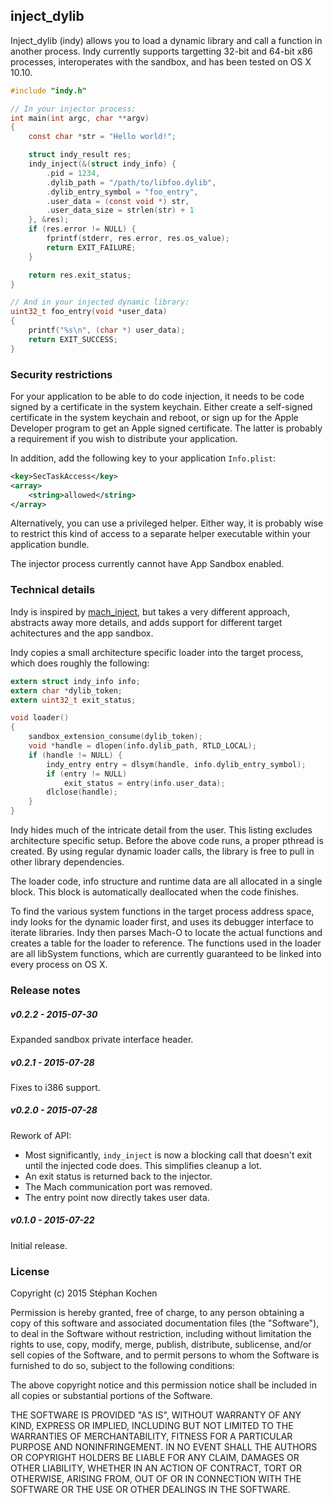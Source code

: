 ## inject_dylib

Inject_dylib (indy) allows you to load a dynamic library and call a function in
another process. Indy currently supports targetting 32-bit and 64-bit x86
processes, interoperates with the sandbox, and has been tested on OS X 10.10.

```C
#include "indy.h"

// In your injector process:
int main(int argc, char **argv)
{
    const char *str = "Hello world!";

    struct indy_result res;
    indy_inject(&(struct indy_info) {
        .pid = 1234,
        .dylib_path = "/path/to/libfoo.dylib",
        .dylib_entry_symbol = "foo_entry",
        .user_data = (const void *) str,
        .user_data_size = strlen(str) + 1
    }, &res);
    if (res.error != NULL) {
        fprintf(stderr, res.error, res.os_value);
        return EXIT_FAILURE;
    }

    return res.exit_status;
}

// And in your injected dynamic library:
uint32_t foo_entry(void *user_data)
{
    printf("%s\n", (char *) user_data);
    return EXIT_SUCCESS;
}
```

### Security restrictions

For your application to be able to do code injection, it needs to be code
signed by a certificate in the system keychain. Either create a self-signed
certificate in the system keychain and reboot, or sign up for the Apple
Developer program to get an Apple signed certificate. The latter is probably a
requirement if you wish to distribute your application.

In addition, add the following key to your application `Info.plist`:

```XML
<key>SecTaskAccess</key>
<array>
    <string>allowed</string>
</array>
```

Alternatively, you can use a privileged helper. Either way, it is probably wise
to restrict this kind of access to a separate helper executable within your
application bundle.

The injector process currently cannot have App Sandbox enabled.

### Technical details

Indy is inspired by [mach_inject], but takes a very different approach,
abstracts away more details, and adds support for different target achitectures
and the app sandbox.

Indy copies a small architecture specific loader into the target process, which
does roughly the following:

```C
extern struct indy_info info;
extern char *dylib_token;
extern uint32_t exit_status;

void loader()
{
    sandbox_extension_consume(dylib_token);
    void *handle = dlopen(info.dylib_path, RTLD_LOCAL);
    if (handle != NULL) {
        indy_entry entry = dlsym(handle, info.dylib_entry_symbol);
        if (entry != NULL)
            exit_status = entry(info.user_data);
        dlclose(handle);
    }
}
```

Indy hides much of the intricate detail from the user. This listing excludes
architecture specific setup. Before the above code runs, a proper pthread is
created. By using regular dynamic loader calls, the library is free to pull
in other library dependencies.

The loader code, info structure and runtime data are all allocated in a single
block. This block is automatically deallocated when the code finishes.

To find the various system functions in the target process address space, indy
looks for the dynamic loader first, and uses its debugger interface to iterate
libraries. Indy then parses Mach-O to locate the actual functions and creates a
table for the loader to reference. The functions used in the loader are all
libSystem functions, which are currently guaranteed to be linked into every
process on OS X.

 [mach_inject]: https://github.com/rentzsch/mach_inject/

### Release notes

##### v0.2.2 - 2015-07-30

Expanded sandbox private interface header.

##### v0.2.1 - 2015-07-28

Fixes to i386 support.

##### v0.2.0 - 2015-07-28

Rework of API:

 - Most significantly, `indy_inject` is now a blocking call that
   doesn't exit until the injected code does. This simplifies cleanup a lot. 
 - An exit status is returned back to the injector.
 - The Mach communication port was removed.
 - The entry point now directly takes user data.

##### v0.1.0 - 2015-07-22

Initial release.

### License

Copyright (c) 2015 Stéphan Kochen

Permission is hereby granted, free of charge, to any person obtaining a copy of
this software and associated documentation files (the "Software"), to deal in
the Software without restriction, including without limitation the rights to
use, copy, modify, merge, publish, distribute, sublicense, and/or sell copies
of the Software, and to permit persons to whom the Software is furnished to do
so, subject to the following conditions:

The above copyright notice and this permission notice shall be included in all
copies or substantial portions of the Software.

THE SOFTWARE IS PROVIDED "AS IS", WITHOUT WARRANTY OF ANY KIND, EXPRESS OR
IMPLIED, INCLUDING BUT NOT LIMITED TO THE WARRANTIES OF MERCHANTABILITY,
FITNESS FOR A PARTICULAR PURPOSE AND NONINFRINGEMENT. IN NO EVENT SHALL THE
AUTHORS OR COPYRIGHT HOLDERS BE LIABLE FOR ANY CLAIM, DAMAGES OR OTHER
LIABILITY, WHETHER IN AN ACTION OF CONTRACT, TORT OR OTHERWISE, ARISING FROM,
OUT OF OR IN CONNECTION WITH THE SOFTWARE OR THE USE OR OTHER DEALINGS IN THE
SOFTWARE.
